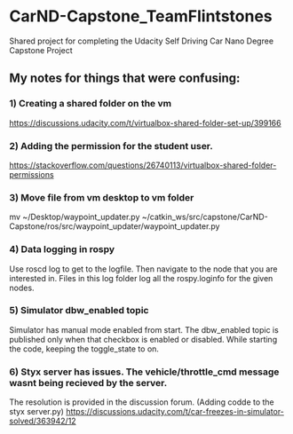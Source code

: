 # CarND-Capstone_TeamFlintstones
Shared project for completing the Udacity Self Driving Car Nano Degree Capstone Project

## My notes for things that were confusing:


### 1) Creating a shared folder on the vm

https://discussions.udacity.com/t/virtualbox-shared-folder-set-up/399166


### 2) Adding the permission for the student user.
https://stackoverflow.com/questions/26740113/virtualbox-shared-folder-permissions

### 3) Move file from vm desktop to vm folder
mv ~/Desktop/waypoint_updater.py ~/catkin_ws/src/capstone/CarND-Capstone/ros/src/waypoint_updater/waypoint_updater.py

### 4) Data logging in rospy 

Use roscd log to get to the logfile. Then navigate to the node that you are interested in. Files in this log folder log all the rospy.loginfo for the given nodes.

### 5) Simulator dbw_enabled topic
Simulator has manual mode enabled from start. The dbw_enabled topic is published only when that checkbox is enabled or disabled. While starting the code, keeping the toggle_state to on. 

### 6) Styx server has issues. The vehicle/throttle_cmd message wasnt being recieved by the server. 
The resolution is provided in the discussion forum. (Adding codde to the styx server.py)
https://discussions.udacity.com/t/car-freezes-in-simulator-solved/363942/12

